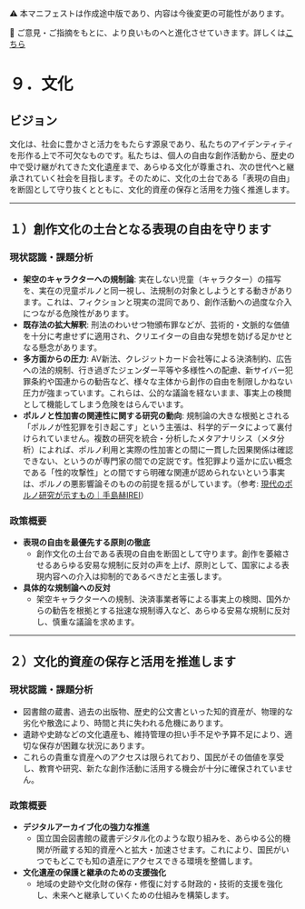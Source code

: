 ⚠️ 本マニフェストは作成途中版であり、内容は今後変更の可能性があります。

💬 ご意見・ご指摘をもとに、より良いものへと進化させていきます。詳しくは[こちら](README.md#このマニフェスト自身もみんなの知恵を集めて改善していきます)

# ９．文化

## ビジョン

文化は、社会に豊かさと活力をもたらす源泉であり、私たちのアイデンティティを形作る上で不可欠なものです。私たちは、個人の自由な創作活動から、歴史の中で受け継がれてきた文化遺産まで、あらゆる文化が尊重され、次の世代へと継承されていく社会を目指します。そのために、文化の土台である「表現の自由」を断固として守り抜くとともに、文化的資産の保存と活用を力強く推進します。

---

## １）創作文化の土台となる表現の自由を守ります

### 現状認識・課題分析

*   **架空のキャラクターへの規制論**: 実在しない児童（キャラクター）の描写を、実在の児童ポルノと同一視し、法規制の対象としようとする動きがあります。これは、フィクションと現実の混同であり、創作活動への過度な介入につながる危険性があります。
*   **既存法の拡大解釈**: 刑法のわいせつ物頒布罪などが、芸術的・文脈的な価値を十分に考慮せずに適用され、クリエイターの自由な発想を妨げる足かせとなる懸念があります。
*   **多方面からの圧力**: AV新法、クレジットカード会社等による決済制約、広告への法的規制、行き過ぎたジェンダー平等や多様性への配慮、新サイバー犯罪条約や国連からの勧告など、様々な主体から創作の自由を制限しかねない圧力が強まっています。これらは、公的な議論を経ないまま、事実上の検閲として機能してしまう危険をはらんでいます。
*   **ポルノと性加害の関連性に関する研究の動向**: 規制論の大きな根拠とされる「ポルノが性犯罪を引き起こす」という主張は、科学的データによって裏付けられていません。複数の研究を統合・分析したメタアナリシス（メタ分析）によれば、ポルノ利用と実際の性加害との間に一貫した因果関係は確認できない、というのが専門家の間での定説です。性犯罪より遥かに広い概念である「性的攻撃性」との間ですら明確な関連が認められないという事実は、ポルノの悪影響論そのものの前提を揺るがしています。（参考: [現代のポルノ研究が示すもの｜手島赫IREI](https://note.com/teshima_kairei/n/n6dcb24924a97)）

### 政策概要

*   **表現の自由を最優先する原則の徹底**
    *   創作文化の土台である表現の自由を断固として守ります。創作を萎縮させるあらゆる安易な規制に反対の声を上げ、原則として、国家による表現内容への介入は抑制的であるべきだと主張します。
*   **具体的な規制論への反対**
    *   架空キャラクターへの規制、決済事業者等による事実上の検閲、国外からの勧告を根拠とする拙速な規制導入など、あらゆる安易な規制に反対し、慎重な議論を求めます。

---

## ２）文化的資産の保存と活用を推進します

### 現状認識・課題分析

*   図書館の蔵書、過去の出版物、歴史的公文書といった知的資産が、物理的な劣化や散逸により、時間と共に失われる危機にあります。
*   遺跡や史跡などの文化遺産も、維持管理の担い手不足や予算不足により、適切な保存が困難な状況にあります。
*   これらの貴重な資産へのアクセスは限られており、国民がその価値を享受し、教育や研究、新たな創作活動に活用する機会が十分に確保されていません。

### 政策概要

*   **デジタルアーカイブ化の強力な推進**
    *   国立国会図書館の蔵書デジタル化のような取り組みを、あらゆる公的機関が所蔵する知的資産へと拡大・加速させます。これにより、国民がいつでもどこでも知の遺産にアクセスできる環境を整備します。
*   **文化遺産の保護と継承のための支援強化**
    *   地域の史跡や文化財の保存・修復に対する財政的・技術的支援を強化し、未来へと継承していくための仕組みを構築します。
